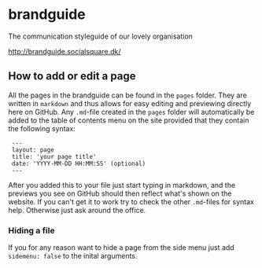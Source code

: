 # brandguide
The communication styleguide of our lovely organisation

http://brandguide.socialsquare.dk/

## How to add or edit a page

All the pages in the brandguide can be found in the `pages` folder. They are written in `markdown` and thus allows for easy editing and previewing directly here on GitHub. Any `.md`-file created in the `pages` folder will automatically be added to the table of contents menu on the site provided that they contain the following syntax:
```
 ---
 layout: page
 title: 'your page title'
 date: 'YYYY-MM-DD HH:MM:SS' (optional)
 ---
```

After you added this to your file just start typing in markdown, and the previews you see on GitHub should then reflect what's shown on the website. If you can't get it to work try to check the other `.md`-files for syntax help. Otherwise just ask around the office.

### Hiding a file
If you for any reason want to hide a page from the side menu just add `sidemenu: false` to the inital arguments.
